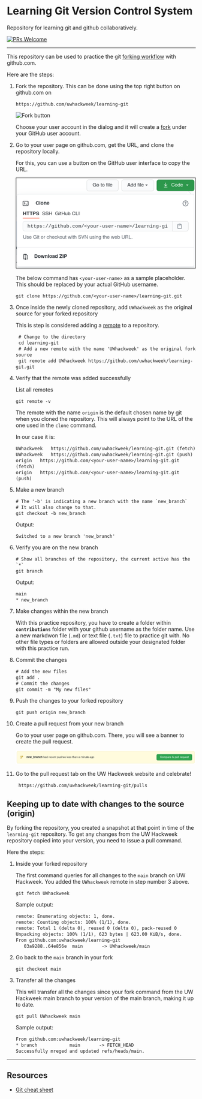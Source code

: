 # Learning Git Version Control System

Repository for learning git and github collaboratively.

[![PRs Welcome](https://img.shields.io/badge/PRs-welcome-brightgreen.svg?style=flat-square)](https://jarednielsen.com/learn-git-fork-pull-request/)

---

This repository can be used to practice the
git [forking workflow](https://www.atlassian.com/git/tutorials/comparing-workflows/forking-workflow)
with github.com.

Here are the steps:

1. Fork the repository. This can be done using the top right button on
   github.com on
    ```
    https://github.com/uwhackweek/learning-git
    ```

   ![Fork button](https://user-images.githubusercontent.com/17802172/116761105-95b42b00-a9cb-11eb-8332-37b68b432406.png)

   Choose your user account in the dialog and it will create
   a [fork](https://docs.github.com/en/github/getting-started-with-github/quickstart/github-glossary#fork)
   under your GitHub user account.

1. Go to your user page on github.com, get the URL, and clone the repository
   locally.
   
   For this, you can use a button on the GitHub user interface to copy the URL.

   ![clone url](images/clone.png)

   The below command has `<your-user-name>` as a sample placeholder. This
   should be replaced by your actual GitHub username.

    ```shell
    git clone https://github.com/<your-user-name>/learning-git.git
    ```

1. Once inside the newly cloned repository, add `UWhackweek` as the original source
   for your forked repository 
   
   This is step is considered adding a 
   [remote](https://docs.github.com/en/github/getting-started-with-github/quickstart/github-glossary#remote)
   to a repository.

   ```shell
    # Change to the directory
    cd learning-git
    # Add a new remote with the name 'UWhackweek' as the original fork source
    git remote add UWhackweek https://github.com/uwhackweek/learning-git.git
    ```

1. Verify that the remote was added successfully 
   
   List all remotes

   ```shell
   git remote -v
   ```

   The remote with the name `origin` is the default chosen name by git when you
   cloned the repository. This will always point to the URL of the one used in
   the `clone` command. 
   
   In our case it is:

   ```shell
   UWhackweek	https://github.com/uwhackweek/learning-git.git (fetch)
   UWhackweek	https://github.com/uwhackweek/learning-git.git (push)
   origin	https://github.com/<your-user-name>/learning-git.git (fetch)
   origin	https://github.com/<your-user-name>/learning-git.git (push)
   ```

1. Make a new branch

   ```shell
   # The '-b' is indicating a new branch with the name `new_branch`
   # It will also change to that.
   git checkout -b new_branch
   ```

   Output:
   ```shell
   Switched to a new branch 'new_branch'
   ```

1. Verify you are on the new branch

    ```shell
    # Show all branches of the repository, the current active has the `*`
    git branch
    ```

   Output:
    ```shell
    main
    * new_branch
    ```

1. Make changes within the new branch

   With this practice repository, you have to create a folder within
   **`contributions`** folder with your github username as the folder name. Use
   a new markdwon file (`.md`) or text file (`.txt`) file to practice git with.
   No other file types or folders are allowed outside your designated folder
   with this practice run.

1. Commit the changes

   ```shell
   # Add the new files
   git add .
   # Commit the changes
   git commit -m "My new files"
   ```

1. Push the changes to your forked repository

   ```shell
   git push origin new_branch
   ```

1. Create a pull request from your new branch
   
   Go to your user page on github.com. There, you will see a banner to create
   the pull request.
   
   ![pull request](images/pull-request.png)

1. Go to the pull request tab on the UW Hackweek website and celebrate!
   
   ```shell
    https://github.com/uwhackweek/learning-git/pulls
    ```

## Keeping up to date with changes to the source (origin)

By forking the repository, you created a snapshot at that point in time of
the `learning-git` repository. To get any changes from  the UW Hackweek repository 
copied into your version, you need to issue a pull command.

Here the steps:

1. Inside your forked repository
   
   The first command queries for all changes to the `main` branch on UW Hackweek.
   You added the `UWhackweek` remote in step number 3 above.
   ```shell
   git fetch UWhackweek
   ```
   Sample output:
   ```shell
   remote: Enumerating objects: 1, done.
   remote: Counting objects: 100% (1/1), done.
   remote: Total 1 (delta 0), reused 0 (delta 0), pack-reused 0
   Unpacking objects: 100% (1/1), 623 bytes | 623.00 KiB/s, done.
   From github.com:uwhackweek/learning-git
      03a9288..64e856e  main       -> UWhackweek/main

   ```

1. Go back to the `main` branch in your fork
   
   ```shell
   git checkout main
   ```

1. Transfer all the changes
   
   This will transfer all the changes since your fork command from the UW Hackweek
   main branch to your version of the main branch, making it up to date.

   ```shell
   git pull UWhackweek main
   ```

   Sample output:
   ```shell
   From github.com:uwhackweek/learning-git
   * branch            main       -> FETCH_HEAD
   Successfully mreged and updated refs/heads/main.
   ```

---

## Resources

- [Git cheat sheet](https://training.github.com/downloads/github-git-cheat-sheet.pdf)
    
